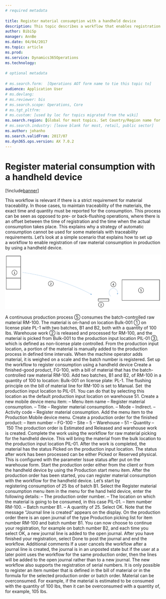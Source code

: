 ```yaml
---
# required metadata

title: Register material consumption with a handheld device
description: This topic describes a workflow that enables registration of raw material consumption in production by using a handheld device.
author: BibiSp
manager: AnnBe
ms.date: 04/04/2017
ms.topic: article
ms.prod: 
ms.service: Dynamics365Operations
ms.technology: 

# optional metadata

# ms.search.form:  [Operations AOT form name to tie this topic to]
audience: Application User
# ms.devlang: 
# ms.reviewer: bis
# ms.search.scope: Operations, Core
# ms.tgt_pltfrm: 
# ms.custom: [used by loc for topics migrated from the wiki]
ms.search.region: [Global for most topics. Set Country/Region name for localizations]
# ms.search.industry: [leave blank for most, retail, public sector]
ms.author: johanho
ms.search.validFrom: 2017/07
ms.dyn365.ops.version: AX 7.0.2
---
```


# Register material consumption with a handheld device

[!include[banner](../includes/banner.md)]

This workflow is relevant if there is a strict requirement for material traceability. In those cases, to maintain traceability of the materials, the exact time and quantity must be reported for the consumption. This process can be seen as opposed to pre- or back-flushing operations, where there is an offset between the time of registration and the time when the actual consumption takes place. This explains why a strategy of automatic consumption cannot be used for some materials with traceability requirements.
Let’s look at a simple scenario that explains how to set up a workflow to enable registration of raw material consumption in production by using a handheld device. 

![Workflow](media/Scenario3.png "Workflow") 

A continuous production process ⑤ consumes the batch-controlled raw material RM-100. The material is on-hand on location Bulk-001 ① on license plate PL-1 with two batches, B1 and B2, both with a quantity of 100 lbs. Warehouse work ② is released and processed for RM-100, and the material is picked from Bulk-001 to the production input location PIL-01 ③, which is defined as non-license plate controlled. From the production input location, a portion of the material is manually added to the production process in defined time intervals. When the machine operator adds material, it is weighed on a scale and the batch number is registered.
Set up the workflow to register consumption using a handheld device
Create a finished-good product, FG-100, with a bill of material that has the batch-controlled raw material RM-100. Add two batches, B1 and B2, of RM-100 in a quantity of 100 to location: Bulk-001 on license plate: PL-1. The flushing principle on the bill of material line for RM-100 is set to Manual. Set  the production input location to PIL-01. You can do that by selecting this location as the default production input location on warehouse 51.
Create a new mobile device menu item:
– Menu item name – Register material consumption.
– Title – Register material consumption.
– Mode – Indirect.
– Activity code – Register material consumption.
Add the menu item to the Production Mobile device menu.
Create a production order for the finished product:
– Item number – FG-100
– Site – 5
– Warehouse – 51
– Quantity – 150
The production order is Estimated and Released and warehouse work is created.
Complete the work using the workflow for raw material picking for the handheld device.
This will bring the material from the bulk location to the production input location PIL-01. After the work is completed, the material has the status Picked on the production input location. The status after work has been processed can be either Picked or Reserved physical. This is configured with the parameter Issue status after put on the warehouse form.
Start the production order either from the client or from the handheld device by using the Production start menu item.
After the production order has been started, you can register material consumption with the workflow for the handheld device. Let’s start by registering consumption of 25 lbs of batch B1.
Select the Register material consumption menu item in the menu for the hand held device, enter the following details:
– The production order number.
– The location on which the material is going to be consumed, in this case PIL-01.
– Item number RM-100.
– Batch number B1.
– A quantity of 25.
Select OK.
Note that the message “Journal line is created” appears on the display. On the production order there is an open journal of the type Production picking list for item number RM-100 and batch number B1.
You can now choose to continue your registration, for example on batch number B2, and each time you select OK, a new journal line is added to the open journal.
After you have finished your registration, select Done to post the journal and end the workflow.
Additional comments 
If a user cancels the workflow after a journal line is created, the journal is in an unposted state but if the user at a later point uses the workflow for the same production order, then the lines will be added to the open journal rather than to a new journal.
The new workflow also supports the registration of serial numbers. 
It is only possible to register an item number that is defined in the bill of material or in the formula for the selected production order or batch order. 
Material can be overconsumed. For example, if the material is estimated to be consumed with the quantity of 100 lbs, then it can be overconsumed with a quantity of, for example, 105 lbs.
